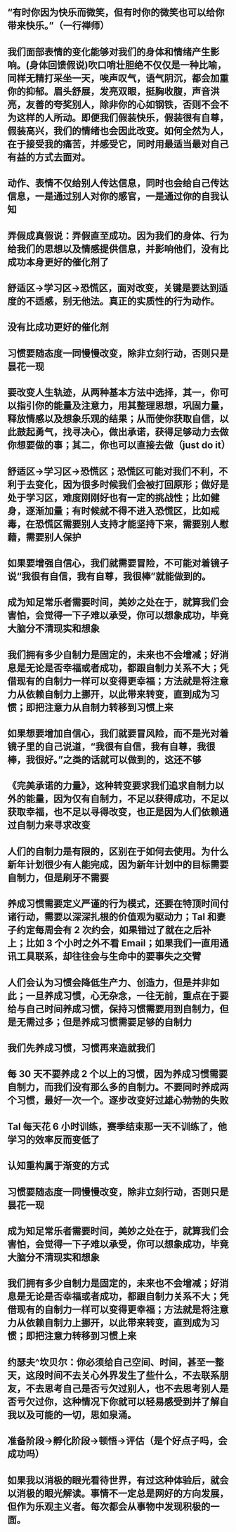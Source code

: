 ## “有时你因为快乐而微笑，但有时你的微笑也可以给你带来快乐。”（一行禅师）

## 我们面部表情的变化能够对我们的身体和情绪产生影响。(身体回馈假说)吹口哨壮胆绝不仅仅是一种比喻，同样无精打采坐一天，唉声叹气，语气阴沉，都会加重你的抑郁。眉头舒展，发亮双眼，挺胸收腹，声音洪亮，友善的夸奖别人，除非你的心如钢铁，否则不会不为这样的人所动。即便我们假装快乐，假装很有自尊，假装高兴，我们的情绪也会因此改变。如何全然为人，在于接受我的痛苦，并感受它，同时用最适当最对自己有益的方式去面对。

## 动作、表情不仅给别人传达信息，同时也会给自己传达信息，一是通过别人对你的感官，一是通过你的自我认知

## 弄假成真假说：弄假直至成功。因为我们的身体、行为给我们的思想以及情感提供信息，并影响他们，没有比成功本身更好的催化剂了

## 舒适区->学习区->恐慌区，面对改变，关键是要达到适度的不适感，别无他法。真正的实质性的行为动作。

## 没有比成功更好的催化剂

## 习惯要随态度一同慢慢改变，除非立刻行动，否则只是昙花一现

## 要改变人生轨迹，从两种基本方法中选择，其一，你可以指引你的能量及注意力，用其整理思想，巩固力量，释放情感以及想象乐观的结果；从而使你获取自信，以此鼓起勇气，找寻决心，做出承诺，获得足够动力去做你想要做的事；其二，你也可以直接去做（just do it）

## 舒适区->学习区->恐慌区；恐慌区可能对我们不利，不利于去变化，因为很多时候我们会被打回原形；做好是处于学习区，难度刚刚好也有一定的挑战性；比如健身，逐渐加量；有时候就不得不进入恐慌区，比如戒毒，在恐慌区需要别人支持才能坚持下来，需要别人慰藉，需要别人保护

## 如果要增强自信心，我们就需要冒险，不可能对着镜子说“我很有自信，我有自尊，我很棒”就能做到的。

## 成为知足常乐者需要时间，美妙之处在于，就算我们会害怕，会觉得一下子难以承受，你可以想象成功，毕竟大脑分不清现实和想象

## 我们拥有多少自制力是固定的，未来也不会增减；好消息是无论是否幸福或者成功，都跟自制力关系不大；凭借现有的自制力一样可以变得更幸福；方法就是将注意力从依赖自制力上挪开，以此带来转变，直到成为习惯；即把注意力从自制力转移到习惯上来

## 如果想要增加自信心，我们就要冒风险，而不是光对着镜子里的自己说道，“我很有自信，我有自尊，我很棒，我很好。”之类的话就可以做到的，这还不够

## 《完美承诺的力量》，这种转变要求我们追求自制力以外的能量，因为仅有自制力，不足以获得成功，不足以获取幸福，也不足以寻得改变，也正是因为人们依赖通过自制力来寻求改变

## 人们的自制力是有限的，区别在于如何去使用。为什么新年计划很少有人能完成，因为新年计划中的目标需要自制力，但是刷牙不需要

## 养成习惯需要定义严谨的行为模式，还要在特顶时间付诸行动，需要以深深扎根的价值观为驱动力；Tal 和妻子约定每周会有 2 次约会，如果错过了就在之后补上；比如 3 个小时之外不看 Email；如果我们一直用通讯工具联系，却往往会与生命中的要事失之交臂

## 人们会认为习惯会降低生产力、创造力，但是并非如此；一旦养成习惯，心无杂念，一往无前，重点在于要给与自己时间养成习惯，保持习惯需要用到自制力，但是无需过多；但是养成习惯需要足够的自制力

## 我们先养成习惯，习惯再来造就我们

## 每 30 天不要养成 2 个以上的习惯，因为养成习惯需要自制力，而我们没有那么多的自制力。不要同时养成两个习惯，最好一次一个。逐步改变好过雄心勃勃的失败

## Tal 每天花 6 小时训练，赛季结束那一天不训练了，他学习的效率反而变低了

## 认知重构属于渐变的方式

## 习惯要随态度一同慢慢改变，除非立刻行动，否则只是昙花一现

## 成为知足常乐者需要时间，美妙之处在于，就算我们会害怕，会觉得一下子难以承受，你可以想象成功，毕竟大脑分不清现实和想象

## 我们拥有多少自制力是固定的，未来也不会增减；好消息是无论是否幸福或者成功，都跟自制力关系不大；凭借现有的自制力一样可以变得更幸福；方法就是将注意力从依赖自制力上挪开，以此带来转变，直到成为习惯；即把注意力转移到习惯上来

## 约瑟夫^坎贝尔：你必须给自己空间、时间，甚至一整天，这段时间不去关心外界发生了些什么，不去联系朋友，不去思考自己是否亏欠过别人，也不去思考别人是否亏欠过你，这种情况下你就可以轻易感受到并了解自我以及可能的一切，思如泉涌。

## 准备阶段->孵化阶段->顿悟->评估（是个好点子吗，会成功吗）

## 如果我以消极的眼光看待世界，有过这种体验后，就会以消极的眼光解读。事情不一定总是网好的方向发展，但作为乐观主义者。每次都会从事物中发现积极的一面。
